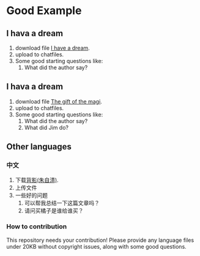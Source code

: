 # Good Example

## I hava a dream
1. download file [I have a dream](./example/i_hava_a_dream.txt).
2. upload to chatfiles.
3. Some good starting questions like:
   1. What did the author say?

## I hava a dream
1. download file [The gift of the magi](./example/the_gift_of_the_magi.txt).
2. upload to chatfiles.
3. Some good starting questions like:
   1. What did the author say?
   2. What did Jim do?

## Other languages

### 中文
1. 下载[背影(朱自清)](./example/beiying.txt).
2. 上传文件
3. 一些好的问题
   1. 可以帮我总结一下这篇文章吗？
   2. 请问买橘子是谁给谁买？

### How to contribution

This repository needs your contribution! Please provide any language files under 20KB without copyright issues, along with some good questions.
